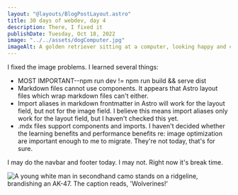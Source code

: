 ```yaml
---
layout: "@layouts/BlogPostLayout.astro"
title: 30 days of webdev, day 4 
description: There, I fixed it
publishDate: Tuesday, Oct 18, 2022
image: "../../assets/dogComputer.jpg"
imageAlt: A golden retriever sitting at a computer, looking happy and confident
---
```


I fixed the image problems. I learned several things:

* MOST IMPORTANT--npm run dev != npm run build && serve dist
* Markdown files cannot use components. It appears that Astro layout files which wrap markdown files can't either.
* Import aliases in markdown frontmatter in Astro will work for the layout field, but not for the image field. I believe this means import aliases only work for the layout field, but I haven't checked this yet.
* .mdx files support components and imports. I haven't decided whether the learning benefits and performance benefits re: image optimization are important enough to me to migrate. They're not today, that's for sure.

I may do the navbar and footer today. I may not. Right now it's break time. 

<div class="flex items-center justify-center">
  <img class="prose prose-img:max-w-full h-auto object-center" src="../../assets/wolverines.jpg" alt="A young white man in secondhand camo stands on a ridgeline, brandishing an AK-47. The caption reads, 'Wolverines!'" />
</div>